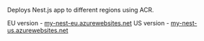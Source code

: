 Deploys Nest.js app to different regions using ACR.

EU version - [my-nest-eu.azurewebsites.net](my-nest-eu.azurewebsites.net)
US version - [my-nest-us.azurewebsites.net](my-nest-us.azurewebsites.net)

